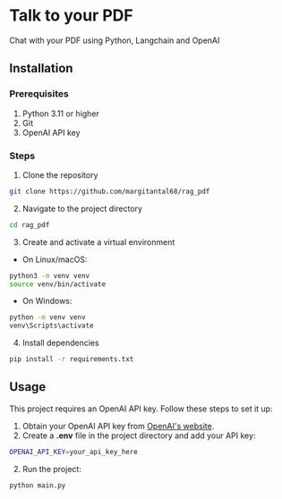 # Talk to your PDF
Chat with your PDF using Python, Langchain and OpenAI

## Installation

### Prerequisites

1. Python 3.11 or higher
2. Git
3. OpenAI API key

### Steps
1. Clone the repository
```bash
git clone https://github.com/margitantal68/rag_pdf
```

2. Navigate to the project directory
```bash
cd rag_pdf
```

3. Create and activate a virtual environment
* On Linux/macOS:
```bash
python3 -m venv venv
source venv/bin/activate
```

* On Windows:
```bash
python -m venv venv
venv\Scripts\activate
```

4. Install dependencies
```bash
pip install -r requirements.txt
```


## Usage

This project requires an OpenAI API key. Follow these steps to set it up:

1. Obtain your OpenAI API key from [OpenAI's website](https://platform.openai.com/docs/overview).
2. Create a **.env** file in the project directory and add your API key:
```bash
OPENAI_API_KEY=your_api_key_here
```

2. Run the project:
```bash
python main.py
```

